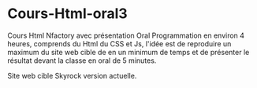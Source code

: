 # Cours-Html-oral3

Cours Html Nfactory avec présentation Oral Programmation en environ 4 heures, comprends du Html du CSS et Js, l'idée est de reproduire un maximum du site web cible de en un minimum 
de temps et de présenter le résultat devant la classe en oral de 5 minutes. 

Site web cible Skyrock version actuelle. 
